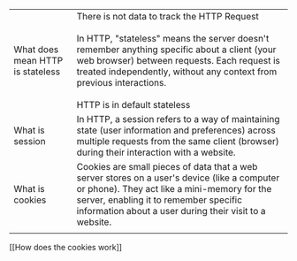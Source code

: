 
|                                    |                                                                                                                                                                                                                                                                                                            |
| ---------------------------------- | ---------------------------------------------------------------------------------------------------------------------------------------------------------------------------------------------------------------------------------------------------------------------------------------------------------- |
| What  does mean  HTTP is stateless | There is not data to track the HTTP Request<br><br>In HTTP, "stateless" means the server doesn't remember anything specific about a client (your web browser) between requests. Each request is treated independently, without any context from previous interactions.<br><br>HTTP is in default stateless |
| What is session                    | In HTTP, a session refers to a way of maintaining state (user information and preferences) across multiple requests from the same client (browser) during their interaction with a website.<br>                                                                                                            |
| What is cookies                    | Cookies are small pieces of data that a web server stores on a user's device (like a computer or phone). They act like a mini-memory for the server, enabling it to remember specific information about a user during their visit to a website.                                                            |
|                                    |                                                                                                                                                                                                                                                                                                            |
[[How does the cookies work]]
